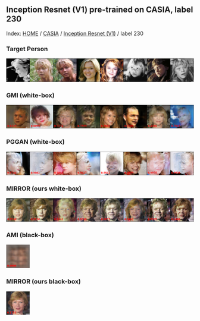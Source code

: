 ## Inception Resnet (V1) pre-trained on CASIA, label 230

Index: [HOME](../../../../) / [CASIA](../../) / [Inception Resnet (V1)](../) / label 230

### Target Person

![Target person](gt.png)

### GMI (white-box)

![GMI](gmi.png)

### PGGAN (white-box)

![PGGAN](pggan.png)

### MIRROR (ours white-box)

![MIRROR white-box](ours_whitebox.png)

### AMI (black-box)

<img src="ami.png" alt="AMI" width="12.5%">

### MIRROR (ours black-box)

<img src="ours_blackbox.png" alt="MIRROR black-box" width="12.5%">